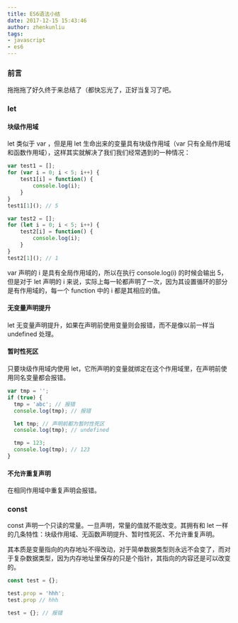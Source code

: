 ```yaml
---
title: ES6语法小结
date: 2017-12-15 15:43:46
author: zhenkunliu
tags:
- javascript
- es6
---
```


### 前言

拖拖拖了好久终于来总结了（都快忘光了，正好当复习了吧。

<!-- more-->

### let

#### 块级作用域

let 类似于 var ，但是用 let 生命出来的变量具有块级作用域（var 只有全局作用域和函数作用域），这样其实就解决了我们我们经常遇到的一种情况：

``` javascript
var test1 = [];
for (var i = 0; i < 5; i++) {
    test1[i] = function() {
        console.log(i);
    }
}
test1[1](); // 5

var test2 = [];
for (let i = 0; i < 5; i++) {
    test2[i] = function() {
        console.log(i);
    }
}
test2[1](); // 1
```

var 声明的 i 是具有全局作用域的，所以在执行 console.log(i) 的时候会输出 5， 但是对于 let 声明的 i 来说，实际上每一轮都声明了一次，因为其设置循环的部分是有作用域的，每一个 function 中的 i 都是其相应的值。

#### 无变量声明提升

let 无变量声明提升，如果在声明前使用变量则会报错，而不是像以前一样当 undefined 处理。

#### 暂时性死区

只要块级作用域内使用 let，它所声明的变量就绑定在这个作用域里，在声明前使用同名变量都会报错。

``` javascript
var tmp = '';
if (true) {
  tmp = 'abc'; // 报错
  console.log(tmp); // 报错

  let tmp; // 声明前都为暂时性死区
  console.log(tmp); // undefined

  tmp = 123;
  console.log(tmp); // 123
}
```

#### 不允许重复声明

在相同作用域中重复声明会报错。


### const

const 声明一个只读的常量。一旦声明，常量的值就不能改变。其拥有和 let 一样的几条特性：块级作用域、无函数声明提升、暂时性死区、不允许重复声明。

其本质是变量指向的内存地址不得改动，对于简单数据类型则永远不会变了，而对于复杂数据类型，因为内存地址里保存的只是个指针，其指向的内容还是可以改变的。

``` javascript
const test = {};

test.prop = 'hhh';
test.prop // hhh

test = {}; // 报错
```